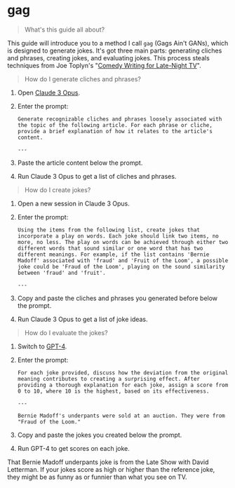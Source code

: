 # gag

> What's this guide all about?

This guide will introduce you to a method I call `gag` (Gags Ain't GANs), which is designed to generate jokes. It's got three main parts: generating cliches and phrases, creating jokes, and evaluating jokes. This process steals techniques from Joe Toplyn's "[Comedy Writing for Late-Night TV](https://www.goodreads.com/en/book/show/22350931)".

> How do I generate cliches and phrases?

1. Open [Claude 3 Opus](https://claude.ai).

1. Enter the prompt:

   ```
   Generate recognizable cliches and phrases loosely associated with the topic of the following article. For each phrase or cliche, provide a brief explanation of how it relates to the article's content.

   ---
   ```

1. Paste the article content below the prompt.

1. Run Claude 3 Opus to get a list of cliches and phrases.

> How do I create jokes?

1. Open a new session in Claude 3 Opus.

1. Enter the prompt:

   ```
   Using the items from the following list, create jokes that incorporate a play on words. Each joke should link two items, no more, no less. The play on words can be achieved through either two different words that sound similar or one word that has two different meanings. For example, if the list contains 'Bernie Madoff' associated with 'fraud' and 'Fruit of the Loom', a possible joke could be 'Fraud of the Loom', playing on the sound similarity between 'fraud' and 'fruit'.

   ---
   ```

1. Copy and paste the cliches and phrases you generated before below the prompt.

1. Run Claude 3 Opus to get a list of joke ideas.

> How do I evaluate the jokes?

1. Switch to [GPT-4](https://chat.openai.com).

1. Enter the prompt:

   ```
   For each joke provided, discuss how the deviation from the original meaning contributes to creating a surprising effect. After providing a thorough explanation for each joke, assign a score from 0 to 10, where 10 is the highest, based on its effectiveness.

   ---

   Bernie Madoff's underpants were sold at an auction. They were from "Fraud of the Loom."
   ```

1. Copy and paste the jokes you created below the prompt.

1. Run GPT-4 to get scores on each joke.

That Bernie Madoff underpants joke is from the Late Show with David Letterman. If your jokes score as high or higher than the reference joke, they might be as funny as or funnier than what you see on TV.
